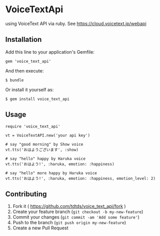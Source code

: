 # VoiceTextApi

using VoiceText API via ruby. See https://cloud.voicetext.jp/webapi

## Installation

Add this line to your application's Gemfile:

    gem 'voice_text_api'

And then execute:

    $ bundle

Or install it yourself as:

    $ gem install voice_text_api

## Usage

```
require 'voice_text_api'

vt = VoiceTextAPI.new('your api key')

# say "good morning" by Show voice
vt.tts('おはようございます', :show)

# say "hello" happy by Haruka voice
vt.tts('おはよう!', :haruka, emotion: :happiness)

# say "hello" more happy by Haruka voice
vt.tts('おはよう!', :haruka, emotion: :happiness, emotion_level: 2)
```

## Contributing

1. Fork it ( https://github.com/tdtds/voice_text_api/fork )
2. Create your feature branch (`git checkout -b my-new-feature`)
3. Commit your changes (`git commit -am 'Add some feature'`)
4. Push to the branch (`git push origin my-new-feature`)
5. Create a new Pull Request
